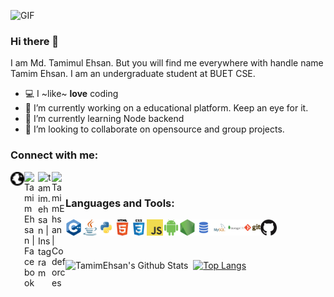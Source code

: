 ![GIF](https://github.com/TamimEhsan/TamimEhsan/blob/master/Assets/banner2.jpg)

### Hi there 👋

I am Md. Tamimul Ehsan. But you will find me everywhere with handle name Tamim Ehsan. I am an undergraduate student at BUET CSE.

- 💻 I ~like~ **love** coding
- 🔭 I’m currently working on a educational platform. Keep an eye for it.
- 🌱 I’m currently learning Node backend
- 👯 I’m looking to collaborate on opensource and group projects.
<!-- - Usesless Stats:
- 🏅 Number of times I was asked to hack a FB : 3
- 📱  Number of times I was approached with an app idea: 7 
-->
 ### Connect with me:

[<img align="left" alt="TamimEhsan" width="22px" src="https://raw.githubusercontent.com/iconic/open-iconic/master/svg/globe.svg" />][website]
<!-- [<img align="left" alt="codeSTACKr | LinkedIn" width="22px" src="https://cdn.jsdelivr.net/npm/simple-icons@v3/icons/linkedin.svg" />][linkedin] -->
[<img align="left" alt="Tamim Ehsan | Facebook" width="22px" src="https://cdn.jsdelivr.net/npm/simple-icons@v3/icons/facebook.svg" />][facebook]
[<img align="left" alt="tamim.ehsan | Instagram" width="22px" src="https://cdn.jsdelivr.net/npm/simple-icons@v3/icons/instagram.svg" />][instagram]
[<img align="left" alt="TamimEhsan | Codeforces" width="22px" src="https://cdn.jsdelivr.net/npm/simple-icons@v3/icons/codeforces.svg" />][codeforces]

<br /> 

### Languages and Tools:

<img align="left" alt="C++" width="26px" src="https://raw.githubusercontent.com/github/explore/80688e429a7d4ef2fca1e82350fe8e3517d3494d/topics/cpp/cpp.png" />
<img align="left" alt="Java" width="26px" src="https://raw.githubusercontent.com/github/explore/80688e429a7d4ef2fca1e82350fe8e3517d3494d/topics/java/java.png" />
<img align="left" alt="Python" width="26px" src="https://raw.githubusercontent.com/github/explore/80688e429a7d4ef2fca1e82350fe8e3517d3494d/topics/python/python.png" />
<img align="left" alt="HTML5" width="26px" src="https://raw.githubusercontent.com/github/explore/80688e429a7d4ef2fca1e82350fe8e3517d3494d/topics/html/html.png" />
<img align="left" alt="CSS3" width="26px" src="https://raw.githubusercontent.com/github/explore/80688e429a7d4ef2fca1e82350fe8e3517d3494d/topics/css/css.png" />
<img align="left" alt="JavaScript" width="26px" src="https://raw.githubusercontent.com/github/explore/80688e429a7d4ef2fca1e82350fe8e3517d3494d/topics/javascript/javascript.png" />
<img align="left" alt="Android Studio" width="26px" src="https://raw.githubusercontent.com/github/explore/80688e429a7d4ef2fca1e82350fe8e3517d3494d/topics/android/android.png" />
<img align="left" alt="Node.js" width="26px" src="https://raw.githubusercontent.com/github/explore/80688e429a7d4ef2fca1e82350fe8e3517d3494d/topics/nodejs/nodejs.png" />
<img align="left" alt="SQL" width="26px" src="https://raw.githubusercontent.com/github/explore/80688e429a7d4ef2fca1e82350fe8e3517d3494d/topics/sql/sql.png" />
<img align="left" alt="MySQL" width="26px" src="https://raw.githubusercontent.com/github/explore/80688e429a7d4ef2fca1e82350fe8e3517d3494d/topics/mysql/mysql.png" />
<img align="left" alt="MongoDB" width="26px" src="https://raw.githubusercontent.com/github/explore/80688e429a7d4ef2fca1e82350fe8e3517d3494d/topics/mongodb/mongodb.png" />
<img align="left" alt="Git" width="26px" src="https://raw.githubusercontent.com/github/explore/80688e429a7d4ef2fca1e82350fe8e3517d3494d/topics/git/git.png" />
<img align="left" alt="GitHub" width="26px" src="https://raw.githubusercontent.com/github/explore/78df643247d429f6cc873026c0622819ad797942/topics/github/github.png" />
<br /><br /><br />

<img align="left" alt="TamimEhsan's Github Stats" src="https://github-readme-stats.vercel.app/api?username=TamimEhsan&show_icons=true" />    &nbsp;
[![Top Langs](https://github-readme-stats.vercel.app/api/top-langs/?username=TamimEhsan)](https://github.com/anuraghazra/github-readme-stats)

[website]: https://tamimehsan.github.io/
[instagram]: https://instagram.com/tamim.ehsan
[facebook]: https://www.facebook.com/tamimul.ehsan.9/
[codeforces]:https://codeforces.com/profile/TamimEhsan
